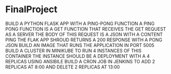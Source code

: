 # FinalProject

BUILD A PYTHON FLASK APP WITH A PING-PONG FUNCTION
A PING PONG FUNCTION IS A GET FUNCTION THAT RECEIVES THE GET
REQUEST AS A SERVER
THE BODY OF THIS REQUEST IS A JSON WITH A CONTENT PING
THE FLAK APP SHROUD RETURNS A 200 RESPONSE WITH A PONG JSON
BUILD AN IMAGE THAT RUNS THE APPLICATION IN PORT 5005
BUILD A CLUSTER IN MINIKUBE TO RUN 4 INSTANCES OF THIS CONTAINER
THE INSTANCE SHOULD BE A DEPLOYMENT WITH A 4 REPLICAS
USING ANSIBILE BUILD A CRON JOB IN JENKINS TO ADD 2 REPLICAS AT
8:‎00 AND DELETE 2 REPLICAS AT 13:00
